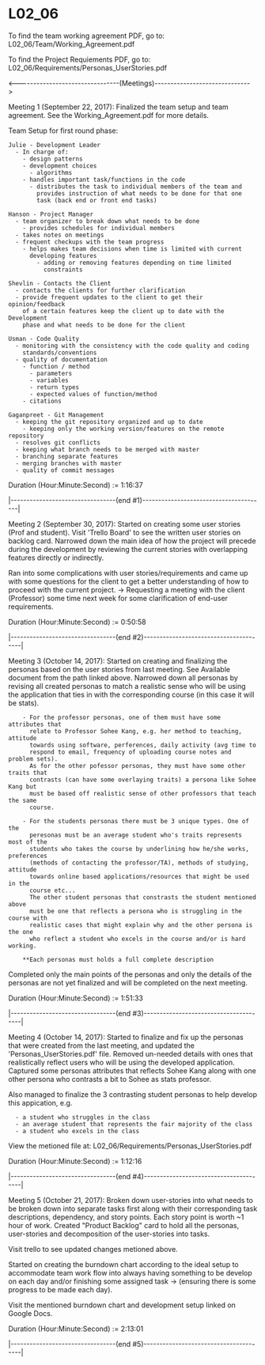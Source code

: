 # L02_06
To find the team working agreement PDF,
go to: L02_06/Team/Working_Agreement.pdf

To find the Project Requiements PDF,
go to: L02_06/Requirements/Personas_UserStories.pdf

<--------------------------------(Meetings)------------------------------>

Meeting 1 (September 22, 2017):
Finalized the team setup and team agreement.
See the Working_Agreement.pdf for more details.

  Team Setup for first round phase:

    Julie - Development Leader
      - In charge of:
        - design patterns
        - development choices
          - algorithms
        - handles important task/functions in the code
          - distributes the task to individual members of the team and
            provides instruction of what needs to be done for that one
            task (back end or front end tasks)

    Hanson - Project Manager
      - team organizer to break down what needs to be done
        - provides schedules for individual members
      - takes notes on meetings
      - frequent checkups with the team progress
        - helps makes team decisions when time is limited with current
          developing features
            - adding or removing features depending on time limited
              constraints

    Shevlin - Contacts the Client
      - contacts the clients for further clarification
      - provide frequent updates to the client to get their opinion/feedback
        of a certain features keep the client up to date with the Development
        phase and what needs to be done for the client

    Usman - Code Quality
      - monitoring with the consistency with the code quality and coding
        standards/conventions
      - quality of documentation
        - function / method
          - parameters
          - variables
          - return types
          - expected values of function/method
        - citations

    Gaganpreet - Git Management
      - keeping the git repository organized and up to date
        - keeping only the working version/features on the remote repository
      - resolves git conflicts
      - keeping what branch needs to be merged with master
      - branching separate features
      - merging branches with master
      - quality of commit messages

 Duration (Hour:Minute:Second) := 1:16:37

|---------------------------------(end #1)---------------------------------------|

Meeting 2 (September 30, 2017):
Started on creating some user stories (Prof and student). Visit 'Trello Board'
to see the written user stories on backlog card. Narrowed down the main idea
of how the project will precede during the development by reviewing the current
stories with overlapping features directly or indirectly.

Ran into some complications with user stories/requirements and came up with
some questions for the client to get a better understanding of how to proceed
with the current project.
  -> Requesting a meeting with the client (Professor) some time next week
     for some clarification of end-user requirements.

 Duration (Hour:Minute:Second) := 0:50:58

|---------------------------------(end #2)---------------------------------------|

Meeting 3 (October 14, 2017):
Started on creating and finalizing the personas based on the user stories from 
last meeting. See Available document from the path linked above. Narrowed down 
all personas by revising all created personas to match a realistic sense who 
will be using the application that ties in with the corresponding course (in this
case it will be stats).

		- For the professor personas, one of them must have some attributes that
		  relate to Professor Sohee Kang, e.g. her method to teaching, attitude
		  towards using software, perferences, daily activity (avg time to 
		  respond to email, frequency of uploading course notes and problem sets).
		  As for the other pofessor personas, they must have some other traits that
		  contrasts (can have some overlaying traits) a persona like Sohee Kang but 
		  must be based off realistic sense of other professors that teach the same 
		  course.

		- For the students personas there must be 3 unique types. One of the 
		  peresonas must be an average student who's traits represents most of the 
		  students who takes the course by underlining how he/she works, preferences 
		  (methods of contacting the professor/TA), methods of studying, attitude 
		  towards online based applications/resources that might be used in the 
		  course etc...
		  The other student personas that constrasts the student mentioned above 
		  must be one that reflects a persona who is struggling in the course with 
		  realistic cases that might explain why and the other persona is the one 
		  who reflect a student who excels in the course and/or is hard working.

		**Each personas must holds a full complete description

Completed only the main points of the personas and only the details of the personas 
are not yet finalized and will be completed on the next meeting.

 Duration (Hour:Minute:Second) := 1:51:33

|---------------------------------(end #3)---------------------------------------|

Meeting 4 (October 14, 2017):
Started to finalize and fix up the personas that were created from the last 
meeting, and updated the 'Personas_UserStories.pdf' file. Removed un-needed
details with ones that realistically reflect users who will be using the 
developed application. Captured some personas attributes that reflects Sohee 
Kang along with one other persona who contrasts a bit to Sohee as stats professor.

Also managed to finalize the 3 contrasting student personas to help develop this 
appication, e.g. 

      - a student who struggles in the class
      - an average student that represents the fair majority of the class
      - a student who excels in the class

View the metioned file at: L02_06/Requirements/Personas_UserStories.pdf

 Duration (Hour:Minute:Second) := 1:12:16

|---------------------------------(end #4)---------------------------------------|

Meeting 5 (October 21, 2017):
Broken down user-stories into what needs to be broken down into separate tasks 
first along with their corresponding task descriptions, dependency, and story 
points. Each story point is worth ~1 hour of work. Created "Product Backlog" card 
to hold all the personas, user-stories and decomposition of the user-stories into
tasks.

Visit trello to see updated changes metioned above.

Started on creating the burndown chart according to the ideal setup to accommodate
team work flow into always having something to be develop on each day and/or 
finishing some assigned task -> (ensuring there is some progress to be made each 
day).

Visit the mentioned burndown chart and development setup linked on Google Docs.

 Duration (Hour:Minute:Second) := 2:13:01

|---------------------------------(end #5)---------------------------------------|